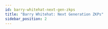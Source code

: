 ```yaml
---
id: barry-whitehat-next-gen-zkps
title: "Barry Whitehat: Next Generation ZKPs"
sidebar_position: 2
---
```

